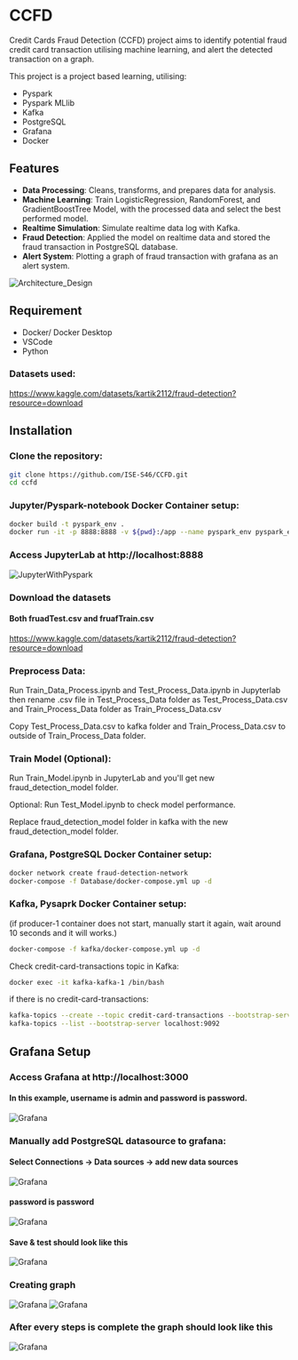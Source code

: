 # CCFD
Credit Cards Fraud Detection (CCFD) project aims to identify potential fraud credit card transaction utilising machine learning, and alert the detected transaction on a graph.

This project is a project based learning, utilising: 
- Pyspark
- Pyspark MLlib
- Kafka
- PostgreSQL
- Grafana
- Docker

## Features
- **Data Processing**: Cleans, transforms, and prepares data for analysis.
- **Machine Learning**: Train LogisticRegression, RandomForest, and GradientBoostTree Model, with the processed data and select the best performed model.
- **Realtime Simulation**: Simulate realtime data log with Kafka.
- **Fraud Detection**: Applied the model on realtime data and stored the fraud transaction in PostgreSQL database.
- **Alert System**: Plotting a graph of fraud transaction with grafana as an alert system.

![Architecture_Design](ReadmeImg/ArchitectureDesign.png)

## Requirement
- Docker/ Docker Desktop
- VSCode
- Python

### Datasets used:
https://www.kaggle.com/datasets/kartik2112/fraud-detection?resource=download

## Installation

### Clone the repository:
```bash
git clone https://github.com/ISE-S46/CCFD.git
cd ccfd
```

### Jupyter/Pyspark-notebook Docker Container setup:
```bash
docker build -t pyspark_env .
docker run -it -p 8888:8888 -v ${pwd}:/app --name pyspark_env pyspark_env
```
### Access JupyterLab at http://localhost:8888 
![JupyterWithPyspark](ReadmeImg/Jupyter.png)

### Download the datasets
#### Both fruadTest.csv and fruafTrain.csv
https://www.kaggle.com/datasets/kartik2112/fraud-detection?resource=download

### Preprocess Data:
Run Train_Data_Process.ipynb and Test_Process_Data.ipynb in Jupyterlab then rename .csv file in Test_Process_Data folder as Test_Process_Data.csv and Train_Process_Data folder as Train_Process_Data.csv

Copy Test_Process_Data.csv to kafka folder and Train_Process_Data.csv to outside of Train_Process_Data folder.

### Train Model (Optional):
Run Train_Model.ipynb in JupyterLab and you'll get new fraud_detection_model folder.

Optional: Run Test_Model.ipynb to check model performance.


Replace fraud_detection_model folder in kafka with the new fraud_detection_model folder.

### Grafana, PostgreSQL Docker Container setup:
```bash
docker network create fraud-detection-network
docker-compose -f Database/docker-compose.yml up -d
```

### Kafka, Pysaprk Docker Container setup: 
(if producer-1 container does not start, manually start it again, wait around 10 seconds and it will works.)
```bash
docker-compose -f kafka/docker-compose.yml up -d
```

Check credit-card-transactions topic in Kafka:
```bash
docker exec -it kafka-kafka-1 /bin/bash
```
if there is no credit-card-transactions:
```bash
kafka-topics --create --topic credit-card-transactions --bootstrap-server localhost:9092 --partitions 1 --replication-factor 1
kafka-topics --list --bootstrap-server localhost:9092
```
## Grafana Setup

### Access Grafana at http://localhost:3000
#### In this example, username is admin and password is password.
![Grafana](ReadmeImg/Grafana.png)
### Manually add PostgreSQL datasource to grafana:
#### Select Connections -> Data sources -> add new data sources
![Grafana](ReadmeImg/Datasource1.png)
#### password is password
![Grafana](ReadmeImg/Datasource2.png)
#### Save & test should look like this
![Grafana](ReadmeImg/Datasource3.png)

### Creating graph
![Grafana](ReadmeImg/Graph1.png)
![Grafana](ReadmeImg/Graph2.png)

### After every steps is complete the graph should look like this
![Grafana](ReadmeImg/Graph3.png)

